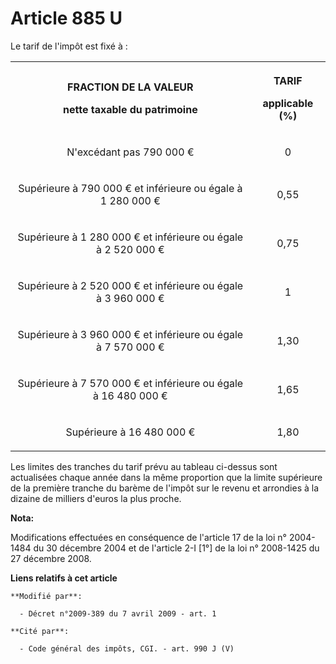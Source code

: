 # Article 885 U

Le tarif de l'impôt est fixé à :

<table>
    <tbody>
      <tr>
        <th>

FRACTION DE LA VALEUR

nette taxable du patrimoine

</th>
        <th>

TARIF

applicable (%)

</th>
      </tr>
      <tr>
        <td align="center">

N'excédant pas 790 000 €

</td>
        <td align="center">

0

</td>
      </tr>
      <tr>
        <td align="center">

Supérieure à 790 000 € et inférieure ou égale à 1 280 000 €

</td>
        <td align="center">

0,55

</td>
      </tr>
      <tr>
        <td align="center">

Supérieure à 1 280 000 € et inférieure ou égale à 2 520 000 €

</td>
        <td align="center">

0,75

</td>
      </tr>
      <tr>
        <td align="center">

Supérieure à 2 520 000 € et inférieure ou égale à 3 960 000 €

</td>
        <td align="center">

1

</td>
      </tr>
      <tr>
        <td align="center">

Supérieure à 3 960 000 € et inférieure ou égale à 7 570 000 €

</td>
        <td align="center">

1,30

</td>
      </tr>
      <tr>
        <td align="center">

Supérieure à 7 570 000 € et inférieure ou égale à 16 480 000 €

</td>
        <td align="center">

1,65

</td>
      </tr>
      <tr>
        <td align="center">

Supérieure à 16 480 000 €

</td>
        <td align="center">

1,80

</td>
      </tr>
    </tbody>
  </table>

Les limites des tranches du tarif prévu au tableau ci-dessus sont actualisées chaque année dans la même proportion que la
limite supérieure de la première tranche du barème de l'impôt sur le revenu et arrondies à la dizaine de milliers d'euros la
plus proche.

**Nota:**

Modifications effectuées en conséquence de l'article 17 de la loi n° 2004-1484 du 30 décembre 2004 et de l'article 2-I [1°]
de la loi n° 2008-1425 du 27 décembre 2008.

**Liens relatifs à cet article**

	**Modifié par**:

	  - Décret n°2009-389 du 7 avril 2009 - art. 1

	**Cité par**:

	  - Code général des impôts, CGI. - art. 990 J (V)
